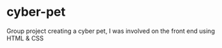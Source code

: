 # cyber-pet
Group project creating a cyber pet, I was involved on the front end using HTML &amp; CSS
